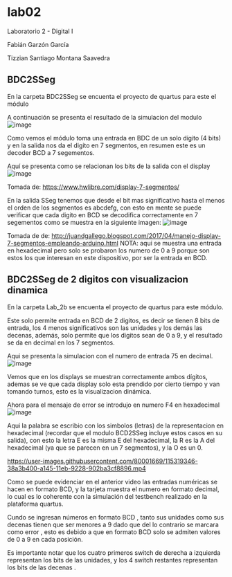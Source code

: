 # lab02
Laboratorio 2 - Digital I

Fabián Garzón García

Tizzian Santiago Montana Saavedra

## BDC2SSeg

En la carpeta BDC2SSeg se encuenta el proyecto de quartus para este el módulo

A continuación se presenta el resultado de la simulacion del modulo
![image](https://user-images.githubusercontent.com/80001669/115319290-0c883300-a145-11eb-8490-6006f72f0f35.png)

Como vemos el módulo toma una entrada en BDC de un solo dígito (4 bits) y en la salida nos da el digito en 7 segmentos, en resumen este es un decoder BCD a 7 segementos.

Aquí se presenta como se relacionan los bits de la salida con el display
![image](https://user-images.githubusercontent.com/80001669/115320137-e19ede80-a146-11eb-8047-0ca35079db35.png)

Tomada de: https://www.hwlibre.com/display-7-segmentos/

En la salida SSeg tenemos que desde el bit mas significativo hasta el menos el orden de los segmentos es abcdefg, con esto en mente se puede verificar que cada digito en BCD se decodifica correctamente en 7 segementos como se muestra en la siguiente imagen:
![image](https://user-images.githubusercontent.com/80001669/115320469-92a57900-a147-11eb-9461-8d7504c45565.png)

Tomada de de: http://juandgallego.blogspot.com/2017/04/manejo-display-7-segmentos-empleando-arduino.html
NOTA: aqui se muestra una entrada en hexadecimal pero solo se probaron los numero de 0 a 9 porque son estos los que interesan en este dispositivo, por ser la entrada en BCD.

## BDC2SSeg de 2 digitos con visualizacion dinamica

En la carpeta Lab_2b se encuenta el proyecto de quartus para este módulo.

Este solo permite entrada en BCD de 2 digitos, es decir se tienen 8 bits de entrada, los 4 menos significativos son las unidades y los demás las decenas, además, solo permite que los digitos sean de 0 a 9, y el resultado se da en decimal en los 7 segmentos.

Aqui se presenta la simulacion con el numero de entrada 75 en decimal.
![image](https://user-images.githubusercontent.com/80001669/115325769-d56c4e80-a151-11eb-928f-5b363a39f91d.png)

Vemos que en los displays se muestran correctamente ambos dígitos, ademas se ve que cada display solo esta prendido por cierto tiempo y van tomando turnos, esto es la visualizacion dinámica. 

Ahora para el mensaje de error se introdujo en numero F4 en hexadecimal
![image](https://user-images.githubusercontent.com/80001669/115326443-e6698f80-a152-11eb-89ec-81a78629be1f.png)

Aqui la palabra <ERROR> se escribio con los simbolos (letras) de la representacion en hexadecimal (recordar que el modulo BCD2SSeg incluye estos casos en su salida), con esto la letra E es la misma E del hexadecimal, la R es la A del hexadecimal (ya que se parecen en un 7 segmentos), y la O es un 0.
  

https://user-images.githubusercontent.com/80001669/115319346-38a3b400-a145-11eb-9228-902ba3cf8896.mp4


Como se puede evidenciar en el anterior video  las entradas numéricas  se hacen en formato BCD, y  la tarjeta muestra el numero en formato decimal, lo cual es lo coherente con la simulación del testbench realizado en la plataforma quartus.

Cundo se ingresan números en formato BCD , tanto sus unidades como sus decenas tienen que ser menores a 9 dado que del lo contrario se marcara como error , esto es debido a que en formato BCD solo se admiten valores de 0 a 9 en cada posición. 

Es importante notar que los cuatro primeros switch  de derecha a izquierda representan los bits de las unidades, y los 4 switch restantes representan los bits de las  decenas .
